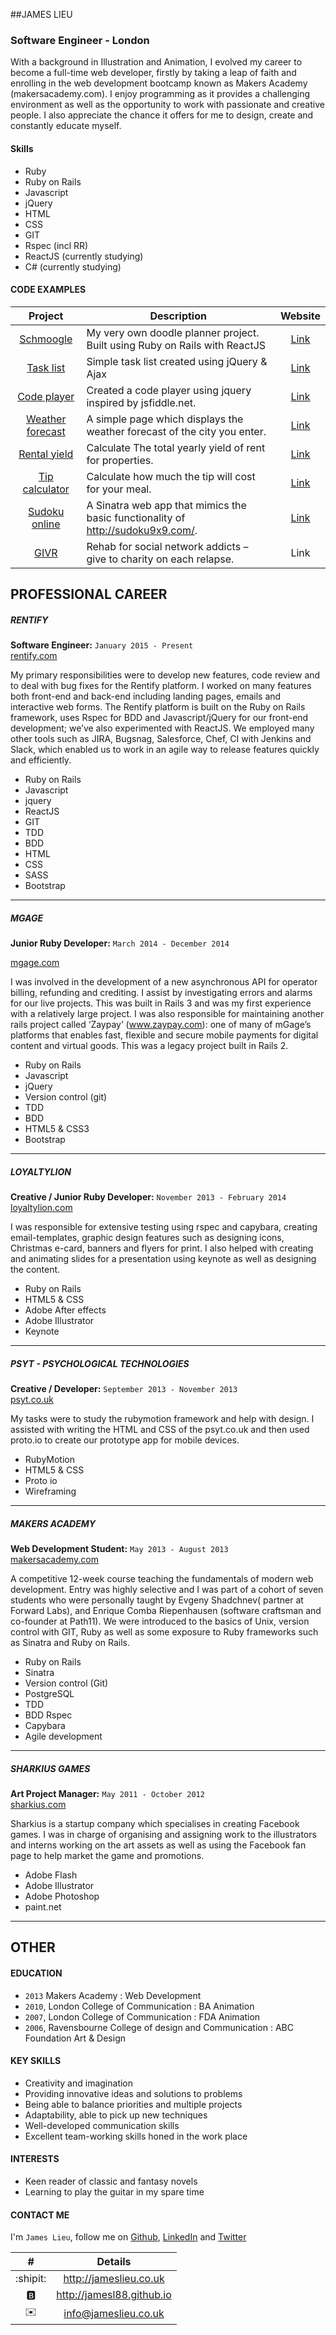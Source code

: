 ##JAMES LIEU
### Software Engineer - London

With a background in Illustration and Animation, I evolved my career to become a full-time web developer, firstly by taking a leap of faith and enrolling in the web development bootcamp known as Makers Academy (makersacademy.com). I enjoy programming as it provides a challenging environment as well as the opportunity to work with passionate and creative people. I also appreciate the chance it offers for me to design, create and constantly educate myself.

#### Skills
- Ruby
- Ruby on Rails
- Javascript
- jQuery
- HTML
- CSS
- GIT
- Rspec (incl RR)
- ReactJS (currently studying)
- C# (currently studying)

#### CODE EXAMPLES

|  Project  | Description |  Website  |
| :-------: | ----------- | :-------: |
[Schmoogle](https://github.com/jamesl88/schmoogle) | My very own doodle planner project. Built using Ruby on Rails with ReactJS | [Link](http://schmoogle.herokuapp.com/)
[Task list](https://github.com/jamesl88/task_list) | Simple task list created using jQuery & Ajax | [Link](http://task-list-24601.herokuapp.com/)
[Code player](https://github.com/jamesl88/jquery-code-player) | Created a code player using jquery inspired by jsfiddle.net. | [Link](http://jameslieu.co.uk/projects/jquery-code-player/index.html)
[Weather forecast](https://github.com/jamesl88/weather-forecast) | A simple page which displays the weather forecast of the city you enter. | [Link](http://jameslieu.co.uk/projects/weather-forecast/index.php)
[Rental yield](https://github.com/jamesl88/rental_yield_calculator) | Calculate The total yearly yield of rent for properties. | [Link](http://rental-yield-24601.herokuapp.com/)
[Tip calculator](https://github.com/jamesl88/tip_calculator) | Calculate how much the tip will cost for your meal. | [Link](http://jameslieu.co.uk/projects/tip-calculator/index.html)
[Sudoku online](https://github.com/jamesl88/sudoku_online) | A Sinatra web app that mimics the basic functionality of http://sudoku9x9.com/. | [Link](http://sudoku-online-24601.herokuapp.com/)
[GIVR](https://github.com/jamesl88/antisocialnetwork) | Rehab for social network addicts – give to charity on each relapse. | Link


## PROFESSIONAL CAREER

##### RENTIFY
**Software Engineer:** `January 2015 - Present`<br />
[rentify.com](http://rentify.com)

My primary responsibilities were to develop new features, code review and to deal with bug fixes for the Rentify platform. I worked on many features both front-end and back-end including landing pages, emails and interactive web forms. The Rentify platform is built on the Ruby on Rails framework, uses Rspec for BDD and Javascript/jQuery for our front-end development; we’ve also experimented with ReactJS. We employed many other tools such as JIRA, Bugsnag, Salesforce, Chef, CI with Jenkins and Slack, which enabled us to work in an agile way to release features quickly and efficiently.

- Ruby on Rails
- Javascript
- jquery
- ReactJS
- GIT
- TDD
- BDD
- HTML
- CSS
- SASS
- Bootstrap

****

##### MGAGE

**Junior Ruby Developer:** `March 2014 - December 2014`<br />

[mgage.com](http://mgage.com)

I was involved in the development of a new asynchronous API for operator billing, refunding and crediting. I assist by investigating errors and alarms for our live projects. This was built in Rails 3 and was my first experience with a relatively large project. I was also responsible for maintaining another rails project called ‘Zaypay’ (www.zaypay.com): one of many of mGage’s platforms that enables fast, flexible and secure mobile payments for digital content and virtual goods. This was a legacy project built in Rails 2.

- Ruby on Rails
- Javascript
- jQuery
- Version control (git)
- TDD
- BDD
- HTML5 & CSS3
- Bootstrap

****

##### LOYALTYLION
**Creative / Junior Ruby Developer:** `November 2013 - February 2014`<br />
[loyaltylion.com](http://loyaltylion.com)

I was responsible for extensive testing using rspec and capybara, creating email-templates, graphic design features such as designing icons, Christmas e-card, banners and flyers for print. I also helped with creating and animating slides for a presentation using keynote as well as designing the content.

- Ruby on Rails
- HTML5 & CSS
- Adobe After effects
- Adobe Illustrator
- Keynote

****

##### PSYT - PSYCHOLOGICAL TECHNOLOGIES
**Creative / Developer:** `September 2013 - November 2013`<br />
[psyt.co.uk](http://psyt.co.uk)

My tasks were to study the rubymotion framework and help with design. I assisted with writing the HTML and CSS of the psyt.co.uk and then used proto.io to create our prototype app for mobile devices.

- RubyMotion
- HTML5 & CSS
- Proto io
- Wireframing

****

##### MAKERS ACADEMY
**Web Development Student:** `May 2013 - August 2013`<br />
[makersacademy.com](http://makersacademy.com)

A competitive 12-week course teaching the fundamentals of modern web development. Entry was highly selective and I was part of a cohort of seven students who were personally taught by Evgeny Shadchnev( partner at Forward Labs), and Enrique Comba Riepenhausen (software craftsman and co-founder at Path11). We were introduced to the basics of Unix, version control with GIT, Ruby as well as some exposure to Ruby frameworks such as Sinatra and Ruby on Rails.

- Ruby on Rails
- Sinatra
- Version control (Git)
- PostgreSQL
- TDD
- BDD Rspec
- Capybara
- Agile development

****

##### SHARKIUS GAMES

**Art Project Manager:** `May 2011 - October 2012`<br />
[sharkius.com](http://sharkius.com)

Sharkius is a startup company which specialises in creating Facebook games. I was in charge of organising and assigning work to the illustrators and interns working on the art assets as well as using the Facebook fan page to help market the game and promotions.

- Adobe Flash
- Adobe Illustrator
- Adobe Photoshop
- paint.net

****

## OTHER

#### EDUCATION

- `2013` Makers Academy : Web Development
- `2010`, London College of Communication : BA Animation
- `2007`, London College of Communication : FDA Animation
- `2006`, Ravensbourne College of design and Communication : ABC Foundation Art & Design


#### KEY SKILLS
- Creativity and imagination
- Providing innovative ideas and solutions to problems
- Being able to balance priorities and multiple projects
- Adaptability, able to pick up new techniques
- Well-developed communication skills
- Excellent team-working skills honed in the work place

#### INTERESTS
- Keen reader of classic and fantasy novels
- Learning to play the guitar in my spare time

#### CONTACT ME

I'm `James Lieu`, follow me on [Github](http://github.com/jamesl88), [LinkedIn](http://uk.linkedin.com/in/jameslieu1) and [Twitter](http://twitter.com/J_Lieu)

| #                    | Details                   |
| :------------------: | :-----------------------: |
| :shipit:             | http://jameslieu.co.uk    |
| :b:                  | http://jamesl88.github.io |
| :envelope:           | info@jameslieu.co.uk      |
